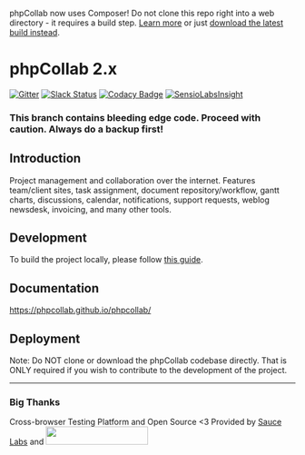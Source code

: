 phpCollab now uses Composer! Do not clone this repo right into a web directory - it requires a build step. [Learn more](https://phpcollab.github.io/phpcollab/developer/Build-Process.html) or just [download the latest build instead](https://github.com/phpcollab/phpcollab/releases/latest).


phpCollab 2.x
===
[![Gitter](https://badges.gitter.im/phpcollab/phpcollab.svg)](https://gitter.im/phpcollab/phpcollab?utm_source=badge&utm_medium=badge&utm_campaign=pr-badge)
[![Slack Status](https://slack.phpcollab.com/badge.svg)](https://slack.phpcollab.com)
[![Codacy Badge](https://api.codacy.com/project/badge/Grade/665531ad20b74af4bdb293116ce3f46b)](https://www.codacy.com/app/mindblender/phpcollab?utm_source=github.com&amp;utm_medium=referral&amp;utm_content=phpcollab/phpcollab&amp;utm_campaign=Badge_Grade)
[![SensioLabsInsight](https://insight.sensiolabs.com/projects/93ecaeb6-c941-4bdb-87c9-52209d76ed20/mini.png)](https://insight.sensiolabs.com/projects/93ecaeb6-c941-4bdb-87c9-52209d76ed20)

### This branch contains bleeding edge code.  Proceed with caution.  Always do a backup first!

## Introduction
Project management and collaboration over the internet. Features team/client sites, task assignment, document repository/workflow, gantt charts, discussions, calendar, notifications, support requests, weblog newsdesk, invoicing, and many other tools.

## Development
To build the project locally, please follow [this guide](https://phpcollab.github.io/phpcollab/developer/Build-Process.html).

## Documentation
https://phpcollab.github.io/phpcollab/

## Deployment
Note: Do NOT clone or download the phpCollab codebase directly. That is ONLY required if you wish to contribute to the development of the project.

----

### Big Thanks

Cross-browser Testing Platform and Open Source <3 Provided by [Sauce Labs][sauceLabs] and [<img src="https://phpcollab.github.io/phpcollab/images/browserstack-logo.svg" width="180px" height="32px">][browserStack]

[sauceLabs]: https://saucelabs.com
[browserStack]: http://browserstack.com



